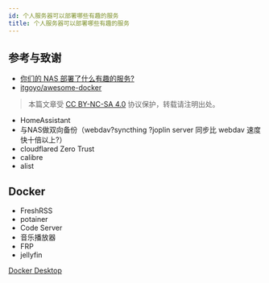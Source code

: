 ```yaml
---
id: 个人服务器可以部署哪些有趣的服务
title: 个人服务器可以部署哪些有趣的服务
---
```


## 参考与致谢

- [你们的 NAS 部署了什么有趣的服务?](https://www.v2ex.com/t/901954)
- [itgoyo/awesome-docker](https://github.com/itgoyo/awesome-docker)

> 本篇文章受 [CC BY-NC-SA 4.0](https://creativecommons.org/licenses/by/4.0/deed.zh) 协议保护，转载请注明出处。

- HomeAssistant
- 与NAS做双向备份（webdav?syncthing ?joplin server 同步比 webdav 速度快十倍以上?）
- cloudflared  Zero Trust
- calibre
- alist


## Docker

- FreshRSS
- potainer
- Code Server
- 音乐播放器
- FRP
- jellyfin

[Docker Desktop](https://www.docker.com/products/docker-desktop/)